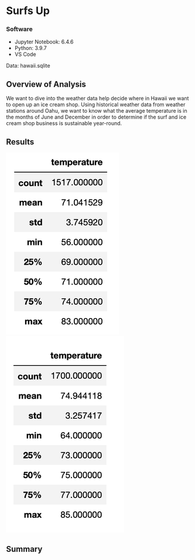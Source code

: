 # Surfs Up

### Software

- Jupyter Notebook: 6.4.6
- Python: 3.9.7
- VS Code

Data: hawaii.sqlite

## Overview of Analysis

We want to dive into the weather data help decide where in Hawaii we want to open up an ice cream shop. Using historical weather data from weather stations around Oahu, we want to know what the average temperature is in the months of June and December in order to determine if the surf and ice cream shop business is sustainable year-round.

## Results

<img src="https://github.com/brown-rox20/surfs_up/blob/main/December%20Temps%20Description.png" alt="December Temps Description.png">

<img src="https://github.com/brown-rox20/surfs_up/blob/main/June%20Temps%20Description.png" alt="June Temps Description.png">

## Summary
